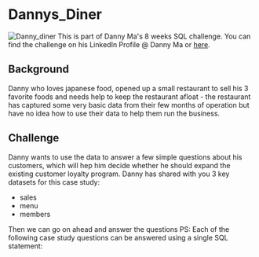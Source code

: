 # Dannys_Diner
![Danny_diner](https://8weeksqlchallenge.com/images/case-study-designs/1.png)
This is part of Danny Ma's 8 weeks SQL challenge. You can find the challenge on his LinkedIn Profile @ Danny Ma or [here](https://8weeksqlchallenge.com/case-study-1/).

## Background
Danny who loves japanese food, opened up a small restaurant to sell his 3 favorite foods and needs help to keep the restaurant afloat - the restaurant has captured some very basic data from their few months of operation but have no idea how to use their data to help them run the business.

## Challenge
Danny wants to use the data to answer a few simple questions about his customers, which will hep him decide whether he should expand the existing customer loyalty program. 
Danny has shared with you 3 key datasets for this case study:
* sales
* menu
* members

Then we can go on ahead and answer the questions
PS: Each of the following case study questions can be answered using a single SQL statement:
